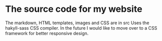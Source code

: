 # The source code for my website
The markdown, HTML templates, images and CSS are in src
Uses the hakyll-sass CSS compiler. In the future I would like to move over to a
CSS framework for better responsive design.
